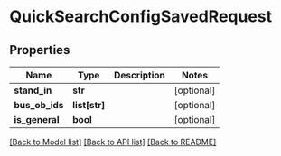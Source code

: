 # QuickSearchConfigSavedRequest

## Properties
Name | Type | Description | Notes
------------ | ------------- | ------------- | -------------
**stand_in** | **str** |  | [optional] 
**bus_ob_ids** | **list[str]** |  | [optional] 
**is_general** | **bool** |  | [optional] 

[[Back to Model list]](../README.md#documentation-for-models) [[Back to API list]](../README.md#documentation-for-api-endpoints) [[Back to README]](../README.md)


